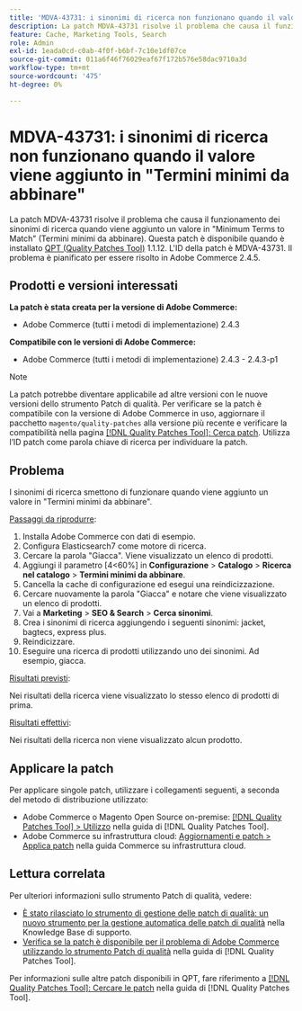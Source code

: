 ```yaml
---
title: 'MDVA-43731: i sinonimi di ricerca non funzionano quando il valore viene aggiunto in "Termini minimi da abbinare"'
description: La patch MDVA-43731 risolve il problema che causa il funzionamento dei sinonimi di ricerca quando viene aggiunto un valore in "Minimum Terms to Match" (Termini minimi da abbinare). Questa patch è disponibile quando è installato [Quality Patches Tool (QPT)](https://experienceleague.adobe.com/it/docs/commerce-operations/tools/quality-patches-tool/quality-patches-tool-to-self-serve-quality-patches) 1.1.12. L'ID della patch è MDVA-43731. Il problema è pianificato per essere risolto in Adobe Commerce 2.4.5.
feature: Cache, Marketing Tools, Search
role: Admin
exl-id: 1eada0cd-c0ab-4f0f-b6bf-7c10e1df07ce
source-git-commit: 011a6f46f76029eaf67f172b576e58dac9710a3d
workflow-type: tm+mt
source-wordcount: '475'
ht-degree: 0%

---
```


# MDVA-43731: i sinonimi di ricerca non funzionano quando il valore viene aggiunto in &quot;Termini minimi da abbinare&quot;

La patch MDVA-43731 risolve il problema che causa il funzionamento dei sinonimi di ricerca quando viene aggiunto un valore in &quot;Minimum Terms to Match&quot; (Termini minimi da abbinare). Questa patch è disponibile quando è installato [QPT (Quality Patches Tool)](https://experienceleague.adobe.com/it/docs/commerce-operations/tools/quality-patches-tool/quality-patches-tool-to-self-serve-quality-patches) 1.1.12. L&#39;ID della patch è MDVA-43731. Il problema è pianificato per essere risolto in Adobe Commerce 2.4.5.

## Prodotti e versioni interessati

**La patch è stata creata per la versione di Adobe Commerce:**

* Adobe Commerce (tutti i metodi di implementazione) 2.4.3

**Compatibile con le versioni di Adobe Commerce:**

* Adobe Commerce (tutti i metodi di implementazione) 2.4.3 - 2.4.3-p1

>[!NOTE]
>
>La patch potrebbe diventare applicabile ad altre versioni con le nuove versioni dello strumento Patch di qualità. Per verificare se la patch è compatibile con la versione di Adobe Commerce in uso, aggiornare il pacchetto `magento/quality-patches` alla versione più recente e verificare la compatibilità nella pagina [[!DNL Quality Patches Tool]: Cerca patch](https://experienceleague.adobe.com/it/docs/commerce-operations/tools/quality-patches-tool/quality-patches-tool-to-self-serve-quality-patches). Utilizza l’ID patch come parola chiave di ricerca per individuare la patch.

## Problema

I sinonimi di ricerca smettono di funzionare quando viene aggiunto un valore in &quot;Termini minimi da abbinare&quot;.

<u>Passaggi da riprodurre</u>:

1. Installa Adobe Commerce con dati di esempio.
1. Configura Elasticsearch7 come motore di ricerca.
1. Cercare la parola &quot;Giacca&quot;. Viene visualizzato un elenco di prodotti.
1. Aggiungi il parametro [4&lt;60%] in **Configurazione** > **Catalogo** > **Ricerca nel catalogo** > **Termini minimi da abbinare**.
1. Cancella la cache di configurazione ed esegui una reindicizzazione.
1. Cercare nuovamente la parola &quot;Giacca&quot; e notare che viene visualizzato un elenco di prodotti.
1. Vai a **Marketing** > **SEO &amp; Search** > **Cerca sinonimi**.
1. Crea i sinonimi di ricerca aggiungendo i seguenti sinonimi: jacket, bagtecs, express plus.
1. Reindicizzare.
1. Eseguire una ricerca di prodotti utilizzando uno dei sinonimi. Ad esempio, giacca.

<u>Risultati previsti</u>:

Nei risultati della ricerca viene visualizzato lo stesso elenco di prodotti di prima.

<u>Risultati effettivi</u>:

Nei risultati della ricerca non viene visualizzato alcun prodotto.

## Applicare la patch

Per applicare singole patch, utilizzare i collegamenti seguenti, a seconda del metodo di distribuzione utilizzato:

* Adobe Commerce o Magento Open Source on-premise: [[!DNL Quality Patches Tool] > Utilizzo](/help/tools/quality-patches-tool/usage.md) nella guida di [!DNL Quality Patches Tool].
* Adobe Commerce su infrastruttura cloud: [Aggiornamenti e patch > Applica patch](https://experienceleague.adobe.com/docs/commerce-cloud-service/user-guide/develop/upgrade/apply-patches.html?lang=it) nella guida Commerce su infrastruttura cloud.

## Lettura correlata

Per ulteriori informazioni sullo strumento Patch di qualità, vedere:

* [È stato rilasciato lo strumento di gestione delle patch di qualità: un nuovo strumento per la gestione automatica delle patch di qualità](https://experienceleague.adobe.com/it/docs/commerce-operations/tools/quality-patches-tool/quality-patches-tool-to-self-serve-quality-patches) nella Knowledge Base di supporto.
* [Verifica se la patch è disponibile per il problema di Adobe Commerce utilizzando lo strumento Patch di qualità](/help/tools/quality-patches-tool/patches-available-in-qpt/check-patch-for-magento-issue-with-magento-quality-patches.md) nella guida di [!DNL Quality Patches Tool].

Per informazioni sulle altre patch disponibili in QPT, fare riferimento a [[!DNL Quality Patches Tool]: Cercare le patch](https://experienceleague.adobe.com/tools/commerce-quality-patches/index.html?lang=it) nella guida di [!DNL Quality Patches Tool].
